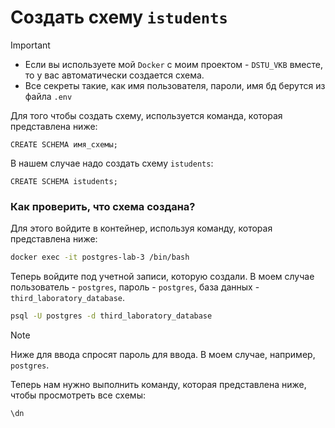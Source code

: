 # Создать схему `istudents`

> [!IMPORTANT]
> - Если вы используете мой `Docker` с моим проектом - `DSTU_VKB` вместе, то у вас автоматически создается схема. 
> - Все секреты такие, как имя пользователя, пароли, имя бд берутся из файла `.env`

Для того чтобы создать схему, используется команда, которая представлена ниже: 

```postgresql
CREATE SCHEMA имя_схемы;
```

В нашем случае надо создать схему `istudents`: 

```postgresql
CREATE SCHEMA istudents;
```

### Как проверить, что схема создана? 

Для этого войдите в контейнер, используя команду, которая представлена ниже:

```bash
docker exec -it postgres-lab-3 /bin/bash
```

Теперь войдите под учетной записи, которую создали.
В моем случае пользователь - `postgres`, пароль - `postgres`, база данных - `third_laboratory_database`.

```bash
psql -U postgres -d third_laboratory_database
```

> [!NOTE]
> Ниже для ввода спросят пароль для ввода. В моем случае, например, `postgres`. 

Теперь нам нужно выполнить команду, которая представлена ниже, чтобы просмотреть все схемы: 

```bash
\dn
```